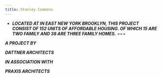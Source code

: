 ```yaml
---
title: Stanley Commons
---
```


-   ***LOCATED AT IN EAST NEW YORK BROOKLYN, THIS PROJECT CONSIST OF 152
    UNITS OF AFFORDABLE HOUSING. OF WHICH 15 ARE TWO FAMILY AND 38 ARE
    THREE FAMILY HOMES.***
===


***A PROJECT BY***

***DATTNER ARCHITECTS***

***IN ASSOCIATION WITH***

***PRAXIS ARCHITECTS***
